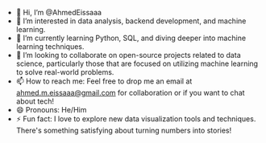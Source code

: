 - 👋 Hi, I’m @AhmedEissaaa
- 👀 I’m interested in data analysis, backend development, and machine learning.
- 🌱 I’m currently learning Python, SQL, and diving deeper into machine learning techniques.
- 💞️ I’m looking to collaborate on open-source projects related to data science, particularly those that are focused on utilizing machine learning to solve real-world problems.
- 📫 How to reach me: Feel free to drop me an email at ahmed.m.eissaaa@gmail.com for collaboration or if you want to chat about tech!
- 😄 Pronouns: He/Him
- ⚡ Fun fact: I love to explore new data visualization tools and techniques. There's something satisfying about turning numbers into stories!

